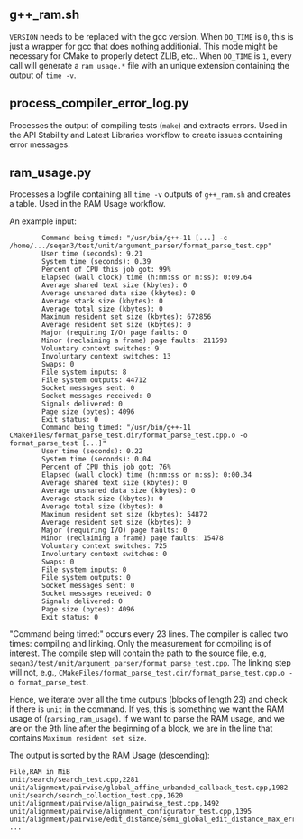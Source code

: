 <!--
    SPDX-FileCopyrightText: 2006-2024 Knut Reinert & Freie Universität Berlin
    SPDX-FileCopyrightText: 2016-2024 Knut Reinert & MPI für molekulare Genetik
    SPDX-License-Identifier: CC-BY-4.0
-->

## g++_ram.sh

`VERSION` needs to be replaced with the gcc version. When `DO_TIME` is `0`, this is just a wrapper for gcc that does
nothing additionial. This mode might be necessary for CMake to properly detect ZLIB, etc..
When `DO_TIME` is `1`, every call will generate a `ram_usage.*` file with an unique extension containing the output
of `time -v`.

## process_compiler_error_log.py

Processes the output of compiling tests (`make`) and extracts errors.
Used in the API Stability and Latest Libraries workflow to create issues containing error messages.

## ram_usage.py

Processes a logfile containing all `time -v` outputs of `g++_ram.sh` and creates a table.
Used in the RAM Usage workflow.

An example input:

```
        Command being timed: "/usr/bin/g++-11 [...] -c /home/.../seqan3/test/unit/argument_parser/format_parse_test.cpp"
        User time (seconds): 9.21
        System time (seconds): 0.39
        Percent of CPU this job got: 99%
        Elapsed (wall clock) time (h:mm:ss or m:ss): 0:09.64
        Average shared text size (kbytes): 0
        Average unshared data size (kbytes): 0
        Average stack size (kbytes): 0
        Average total size (kbytes): 0
        Maximum resident set size (kbytes): 672856
        Average resident set size (kbytes): 0
        Major (requiring I/O) page faults: 0
        Minor (reclaiming a frame) page faults: 211593
        Voluntary context switches: 9
        Involuntary context switches: 13
        Swaps: 0
        File system inputs: 8
        File system outputs: 44712
        Socket messages sent: 0
        Socket messages received: 0
        Signals delivered: 0
        Page size (bytes): 4096
        Exit status: 0
        Command being timed: "/usr/bin/g++-11 CMakeFiles/format_parse_test.dir/format_parse_test.cpp.o -o format_parse_test [...]"
        User time (seconds): 0.22
        System time (seconds): 0.04
        Percent of CPU this job got: 76%
        Elapsed (wall clock) time (h:mm:ss or m:ss): 0:00.34
        Average shared text size (kbytes): 0
        Average unshared data size (kbytes): 0
        Average stack size (kbytes): 0
        Average total size (kbytes): 0
        Maximum resident set size (kbytes): 54872
        Average resident set size (kbytes): 0
        Major (requiring I/O) page faults: 0
        Minor (reclaiming a frame) page faults: 15478
        Voluntary context switches: 725
        Involuntary context switches: 0
        Swaps: 0
        File system inputs: 0
        File system outputs: 0
        Socket messages sent: 0
        Socket messages received: 0
        Signals delivered: 0
        Page size (bytes): 4096
        Exit status: 0
```

"Command being timed:" occurs every 23 lines.
The compiler is called two times: compiling and linking. Only the measurement for compiling is of interest.
The compile step will contain the path to the source file, e.g, `seqan3/test/unit/argument_parser/format_parse_test.cpp`.
The linking step will not, e.g., `CMakeFiles/format_parse_test.dir/format_parse_test.cpp.o -o format_parse_test`.

Hence, we iterate over all the time outputs (blocks of length 23) and check if there is `unit` in the command.
If yes, this is something we want the RAM usage of (`parsing_ram_usage`). If we want to parse the RAM usage, and we
are on the 9th line after the beginning of a block, we are in the line that contains `Maximum resident set size`.

The output is sorted by the RAM Usage (descending):
```
File,RAM in MiB
unit/search/search_test.cpp,2281
unit/alignment/pairwise/global_affine_unbanded_callback_test.cpp,1982
unit/search/search_collection_test.cpp,1620
unit/alignment/pairwise/align_pairwise_test.cpp,1492
unit/alignment/pairwise/alignment_configurator_test.cpp,1395
unit/alignment/pairwise/edit_distance/semi_global_edit_distance_max_errors_unbanded_test.cpp,1363
...
```
